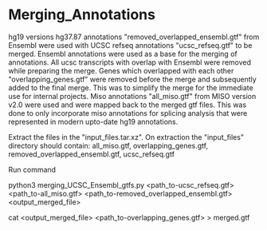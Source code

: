 # Merging_Annotations

hg19 versions hg37.87 annotations "removed_overlapped_ensembl.gtf" from Ensembl were used with UCSC refseq annotations "ucsc_refseq.gtf" to be merged.
Ensembl annotations were used as a base for the merging of annotations.
All ucsc transcripts with overlap with Ensembl were removed while preparing the merge.
Genes which overlapped with each other "overlapping_genes.gtf" were removed before the merge 
    and subsequently added to the final merge. This was to simplify the merge for the immediate use for internal projects.
Miso annotations "all_miso.gtf" from MISO version v2.0 were used and were mapped back to the merged gtf files. 
    This was done to only incorporate miso annotations for splicing analysis that were represented in modern upto-date hg19 annotations.


Extract the files in the "input_files.tar.xz". On extraction the "input_files" directory should contain:
  all_miso.gtf,
  overlapping_genes.gtf,
  removed_overlapped_ensembl.gtf,
  ucsc_refseq.gtf


Run command

python3 merging_UCSC_Ensembl_gtfs.py <path_to-ucsc_refseq.gtf> <path_to-all_miso.gtf> <path_to-removed_overlapped_ensembl.gtf> <output_merged_file>

cat <output_merged_file> <path_to-overlapping_genes.gtf> > merged.gtf

